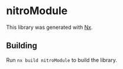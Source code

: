 # nitroModule

This library was generated with [Nx](https://nx.dev).

## Building

Run `nx build nitroModule` to build the library.
